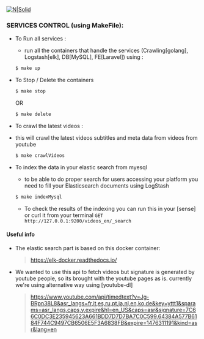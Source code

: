 [![N|Solid](https://cldup.com/dTxpPi9lDf.thumb.png)](https://nodesource.com/products/nsolid)

### SERVICES CONTROL (using MakeFile):
- To Run all services :
	- run all the containers that handle the services 
	(Crawling[golang], Logstash[elk], DB[MySQL], FE[Laravel])
	using :
    ```sh
    $ make up 
    ```
- To Stop / Delete the containers 

     ```sh
    $ make stop
    ```
    OR

    ```sh
    $ make delete
    ```
- To crawl the latest videos :
 - this will crawl the latest videos subtitles and meta data from videos from youtube
	
    ```sh
    $ make crawlVideos
    ```


- To index the data in your elastic search from myesql
	- to be able to do proper search for users accessing your platform you need to fill your Elasticsearch documents using LogStash
	```sh
    $ make indexMysql
    ```
	- To check the results of the indexing you can run this in your [sense] or curl it from your terminal
	`GET http://127.0.0.1:9200/videos_en/_search`


#### Useful info 
- The elastic search part is based on this docker container:
    >https://elk-docker.readthedocs.io/

- We wanted to use this api to fetch videos
  but signature is generated by youtube people, so its brought with the youtube pages as is.
  currently we're using alternative way using [youtube-dl]
    > https://www.youtube.com/api/timedtext?v=Jg-BRpn38L8&asr_langs=fr,it,es,ru,pt,ja,nl,en,ko,de&key=yttt1&sparams=asr_langs,caps,v,expire&hl=en_US&caps=asr&signature=7C66C0DC3E235945623A661BDD7D7D7BA7C0C599.64384A577B6184F744C9497CB6506E5F3A6838FB&expire=1476311191&kind=asr&lang=en
